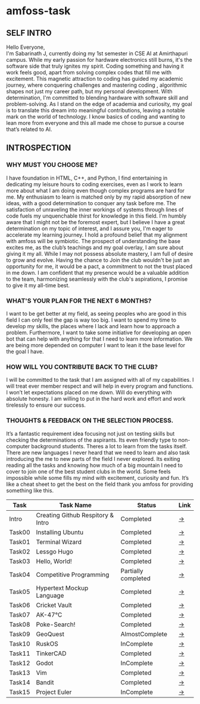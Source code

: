 # amfoss-task

## SELF INTRO
Hello Everyone,<br>
I'm Sabarinath J, currently doing my 1st semester in CSE AI at Amirthapuri campus. While my early passion for hardware electronics still burns, it's the software side that truly ignites my spirit. Coding something and having it work feels good, apart from solving complex codes that fill me with excitement. This magnetic attraction to coding has guided my academic journey, where conquering challenges and mastering coding , algorithmic shapes not just my career path, but my personal development. With determination, I'm committed to blending hardware with software skill and problem-solving. As I stand on the edge of academia and curiosity, my goal is to translate this dream into meaningful contributions, leaving a notable mark on the world of technology. I know basics of coding and wanting to lean more from everyone and this all made me chose to pursue a course that’s related to AI.

## INTROSPECTION
### WHY MUST YOU CHOOSE ME?
I have foundation in HTML, C++, and Python, I find entertaining in dedicating my leisure hours to coding exercises, even as I work to learn more about what I am doing even though complex programs are hard for me. My enthusiasm to learn is matched only by my rapid absorption of new ideas, with a good determination to conquer any task before me. The satisfaction of unraveling the inner workings of systems through lines of code fuels my unquenchable thirst for knowledge in this field. I'm humbly aware that I might not be the foremost expert, but I believe I have a great determination on my topic of interest, and I assure you, I'm eager to accelerate my learning journey. I hold a profound belief that my alignment with amfoss will be symbiotic. The prospect of understanding the base excites me, as the club’s teachings and my goal overlay, I am sure about giving it my all. While I may not possess absolute mastery, I am full of desire to grow and evolve. Having the chance to Join the club wouldn't be just an opportunity for me, it would be a pact, a commitment to not the trust placed in me down. I am confident that my presence would be a valuable addition to the team, harmonizing seamlessly with the club's aspirations, I promise to give it my all-time best.
### WHAT'S YOUR PLAN FOR THE NEXT 6 MONTHS?
 I want to be get better at my field, as seeing peoples who are good in this field I can only feel the gap is way too big. I want to spend my time to develop my skills, the places where I lack and learn how to approach a problem. Furthermore, I want to take some initiative for developing an open bot that can help with anything for that I need to learn more information. We are being more depended on computer I want to lean it the base level for the goal I have.
### HOW WILL YOU CONTRIBUTE BACK TO THE CLUB?
I will be committed to the task that I am assigned with all of my capabilities. I will treat ever member respect and will help in every program and functions. I won’t let expectations placed on me down. Will do everything with absolute honesty. I am willing to put in the hard work and effort and work tirelessly to ensure our success.
### THOUGHTS & FEEDBACK ON THE SELECTION PROCESS.
It’s a fantastic requirement idea focusing not just on testing skills but checking the determinations of the aspirants. Its even friendly type to non-computer background students. Theres a lot to learn from the tasks itself. There are new languages I never heard that we need to learn and also task introducing the me to new parts of the field I never explored. Its exiting reading all the tasks and knowing how much of a big mountain I need to cover to join one of the best student clubs in the world. Some feels impossible while some fills my mind with excitement, curiosity and fun. It’s like a cheat sheet to get the best on the field thank you amfoss for providing something like this.

**Task**|**Task Name**|**Status**|**Link**
--------------|---------------|---------------|---------------
Intro|Creating Github Respitory & Intro|Completed|[->](https://github.com/sabarixr/amfoss-task)
Task00|Installing Ubuntu|Completed|[->](https://github.com/sabarixr/amfoss-task/blob/main/Task%2000/readme.md)
Task01|Terminal Wizard|Completed|[->](https://github.com/sabarixr/amfoss-task/tree/main/Task%2001/codes)
Task02|Lessgo Hugo|Completed|[->](https://github.com/sabarixr/amfoss-task/tree/main/Task%2002)
Task03|Hello, World!|Completed|[->](https://github.com/sabarixr/amfoss-task/tree/main/Task%2003)
Task04|Competitive Programming|Partially completed|[->](https://github.com/sabarixr/amfoss-task/tree/main/Task%2004)
Task05|Hypertext Mockup Language|Completed|[->](https://github.com/sabarixr/amfoss-task/tree/main/Task%2005)
Task06|Cricket Vault|Completed|[->](https://github.com/sabarixr/amfoss-task/tree/main/Task%2006)
Task07|AK-47℃|Completed|[->](https://github.com/sabarixr/amfoss-task/tree/main/Task%2007)
Task08|Poke-Search!|Completed|[->](https://github.com/sabarixr/amfoss-task/tree/main/Task%2008)
Task09|GeoQuest|AlmostComplete|[->](https://github.com/sabarixr/amfoss-task/tree/main/Task%2009)
Task10|RuskOS|InComplete|[->]()
Task11|TinkerCAD|Completed|[->](https://github.com/sabarixr/amfoss-task/tree/main/Task%2011)
Task12|Godot|InComplete|[->]()
Task13|Vim|Completed|[->](https://github.com/sabarixr/amfoss-task/tree/main/Task%2013)
Task14|Bandit|Completed|[->](https://github.com/sabarixr/amfoss-task/tree/main/Task%2014)
Task15|Project Euler|InComplete|[->]()
